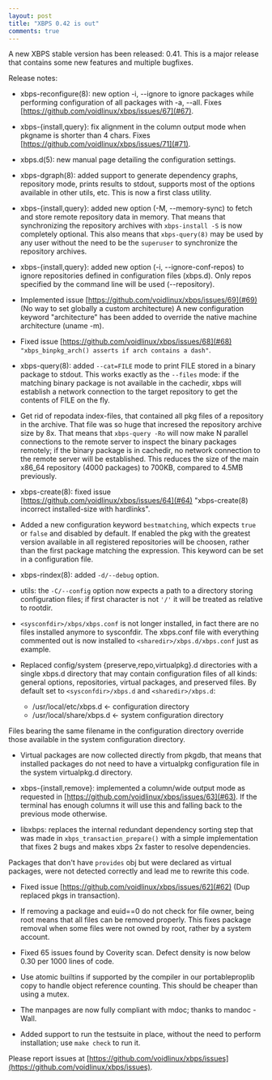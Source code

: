 ```yaml
---
layout: post
title: "XBPS 0.42 is out"
comments: true
---
```


A new XBPS stable version has been released: 0.41. This is a major release
that contains some new features and multiple bugfixes.

Release notes:

- xbps-reconfigure(8): new option -i, --ignore to ignore packages
while performing configuration of all packages with -a, --all.
Fixes [https://github.com/voidlinux/xbps/issues/67](#67).

- xbps-{install,query}: fix alignment in the column output mode
when pkgname is shorter than 4 chars. Fixes [https://github.com/voidlinux/xbps/issues/71](#71).

- xbps.d(5): new manual page detailing the configuration settings.

- xbps-dgraph(8): added support to generate dependency graphs, repository
mode, prints results to stdout, supports most of the options available
in other utils, etc. This is now a first class utility.

- xbps-{install,query}: added new option (-M, --memory-sync) to fetch and
store remote repository data in memory. That means that synchronizing
the repository archives with `xbps-install -S` is now completely optional.
This also means that `xbps-query(8)` may be used by any user without the
need to be the `superuser` to synchronize the repository archives.

- xbps-{install,query}: added new option (-i, --ignore-conf-repos) to ignore
repositories defined in configuration files (xbps.d). Only repos specified
by the command line will be used (--repository).

- Implemented issue [https://github.com/voidlinux/xbps/issues/69](#69) (No way to set globally a custom architecture)
A new configuration keyword "architecture" has been added to override
the native machine architecture (uname -m).

- Fixed issue [https://github.com/voidlinux/xbps/issues/68](#68)
`"xbps_binpkg_arch() asserts if arch contains a dash"`.

- xbps-query(8): added `--cat=FILE` mode to print FILE stored in a binary package
to stdout. This works exactly as the `--files` mode: if the matching binary package
is not available in the cachedir, xbps will establish a network connection
to the target repository to get the contents of FILE on the fly.

- Get rid of repodata index-files, that contained all pkg files of a repository
in the archive. That file was so huge that incresed the repository archive
size by 8x. That means that `xbps-query -Ro` will now make N parallel connections
to the remote server to inspect the binary packages remotely; if the binary
package is in cachedir, no network connection to the remote server will be
established. This reduces the size of the main x86\_64 repository (4000 packages)
to 700KB, compared to 4.5MB previously.

- xbps-create(8): fixed issue [https://github.com/voidlinux/xbps/issues/64](#64)
 "xbps-create(8) incorrect installed-size with hardlinks".

- Added a new configuration keyword `bestmatching`, which expects `true` or `false`
and disabled by default. If enabled the pkg with the greatest version available
in all registered repositories will be choosen, rather than the first package
matching the expression. This keyword can be set in a configuration file.

- xbps-rindex(8): added `-d/--debug` option.

- utils: the `-C/--config` option now expects a path to a directory storing
configuration files; if first character is not `'/'` it will be treated as
 relative to rootdir.

- `<sysconfdir>/xbps/xbps.conf` is not longer installed, in fact there are no files
installed anymore to sysconfdir. The xbps.conf file with everything commented out
is now installed to `<sharedir>/xbps.d/xbps.conf` just as example.

- Replaced config/system {preserve,repo,virtualpkg}.d directories with a single
xbps.d directory that may contain configuration files of all kinds:
general options, repositories, virtual packages, and preserved files.
By default set to `<sysconfdir>/xbps.d` and `<sharedir>/xbps.d`:

    - /usr/local/etc/xbps.d         <- configuration directory
    - /usr/local/share/xbps.d       <- system configuration directory

Files bearing the same filename in the configuration directory override
those available in the system configuration directory.

- Virtual packages are now collected directly from pkgdb, that means
that installed packages do not need to have a virtualpkg configuration
file in the system virtualpkg.d directory.

- xbps-{install,remove}: implemented a column/wide output mode
as requested in [https://github.com/voidlinux/xbps/issues/63](#63).
If the terminal has enough columns it will use this and falling back
to the previous mode otherwise.

- libxbps: replaces the internal redundant dependency sorting step
that was made in `xbps_transaction_prepare()` with a simple implementation
that fixes 2 bugs and makes xbps 2x faster to resolve dependencies.

Packages that don't have `provides` obj but were declared as virtual packages,
were not detected correctly and lead me to rewrite this code.

- Fixed issue [https://github.com/voidlinux/xbps/issues/62](#62) (Dup replaced pkgs in transaction).

- If removing a package and euid==0 do not check for file owner, being root
means that all files can be removed properly. This fixes package removal
when some files were not owned by root, rather by a system account.

- Fixed 65 issues found by Coverity scan. Defect density is now below 0.30
per 1000 lines of code.

- Use atomic builtins if supported by the compiler in our portableproplib copy
to handle object reference counting. This should be cheaper than using a mutex.

- The manpages are now fully compliant with mdoc; thanks to mandoc -Wall.

- Added support to run the testsuite in place, without the need to perform
installation; use `make check` to run it.

Please report issues at
[https://github.com/voidlinux/xbps/issues](https://github.com/voidlinux/xbps/issues).

